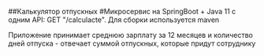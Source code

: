 ##Калькулятор отпускных
#Микросервис на SpringBoot + Java 11 c одним API:
GET "/calculacte". Для сборки используется maven

Приложение принимает среднюю зарплату за 12 месяцев и количество дней отпуска - отвечает суммой отпускных, которые придут сотруднику
